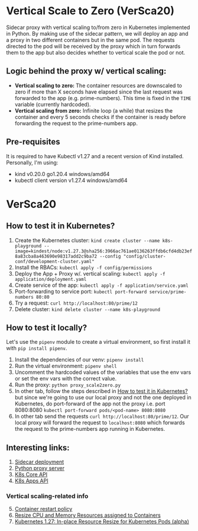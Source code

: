 # Vertical Scale to Zero (VerSca20)
Sidecar proxy with vertical scaling to/from zero in Kubernetes implemented in Python. By making use of the sidecar pattern, we will deploy an app and a proxy in two different containers but in the same pod. The requests directed to the pod will be received by the proxy which in turn forwards them to the app but also decides whether to vertical scale the pod or not.

## Logic behind the proxy w/ vertical scaling:
- **Vertical scaling to zero:** The container resources are downscaled to zero if more than X seconds have elapsed since the last request was forwarded to the app (e.g. prime-numbers). This time is fixed in the `TIME` variable (currently hardcoded).
- **Vertical scaling from zero:** Infinite loop (a while) that resizes the container and every 5 seconds checks if the container is ready before forwarding the request to the prime-numbers app.

## Pre-requisites
It is required to have Kubectl v1.27 and a recent version of Kind installed. Personally, I'm using:
- kind v0.20.0 go1.20.4 windows/amd64
- kubectl client version v1.27.4 windows/amd64

# VerSca20
## How to test it in Kubernetes?
 1. Create the Kubernetes cluster: `kind create cluster --name k8s-playground --image=kindest/node:v1.27.3@sha256:3966ac761ae0136263ffdb6cfd4db23ef8a83cba8a463690e98317add2c9ba72 --config "config/cluster-conf/development-cluster.yaml"`
 2. Install the RBACs: `kubectl apply -f config/permissions`
 3. Deploy the App + Proxy w/. vertical scaling: `kubectl apply -f application/deployment.yaml`
 4. Create service of the app: `kubectl apply -f application/service.yaml`
 5. Port-forwarding to service port: `kubectl port-forward service/prime-numbers 80:80`
 6. Try a request: `curl http://localhost:80/prime/12`
 7. Delete cluster: `kind delete cluster --name k8s-playground`

## How to test it locally?
Let's use the `pipenv` module to create a virtual environment, so first install it with `pip install pipenv`.
 1. Install the dependencies of our venv: `pipenv install`
 2. Run the virtual environment: `pipenv shell`
 3. Uncomment the hardcoded values of the variables that use the env vars or set the env vars with the correct value.
 4. Run the proxy: `python proxy_scale2zero.py`
 5. In other tab, follow the steps described in [How to test it in Kubernetes?](https://github.com/daqo98/k8s-vertical-scale-to-zero/tree/main#how-to-test-it-in-kubernetes) but since we're going to use our local proxy and not the one deployed in Kubernetes, do port-forward of the app not the proxy i.e. port 8080:8080 `kubectl port-forward pods/<pod-name> 8080:8080`
 6. In other tab send the requests `curl http://localhost:80/prime/12`. Our local proxy will forward the request to `localhost:8080` which forwards the request to the prime-numbers app running in Kubernetes.

## Interesting links:
1. [Sidecar deployment](https://iximiuz.com/en/posts/service-proxy-pod-sidecar-oh-my/)
2. [Python proxy server](https://ledinhcuong99.medium.com/build-simple-proxy-server-in-python-365bda288a52)
3. [K8s Core API](https://github.com/salsify/k8s-python/blob/master/kubernetes/docs/CoreV1Api.md)
4. [K8s Apps API](https://github.com/salsify/k8s-python/blob/master/kubernetes/docs/AppsV1Api.md)

### Vertical scaling-related info
5. [Container restart policy](https://kubernetes.io/docs/concepts/workloads/pods/pod-lifecycle/#restart-policy)
6. [Resize CPU and Memory Resources assigned to Containers](https://kubernetes.io/docs/tasks/configure-pod-container/resize-container-resources/)
7. [Kubernetes 1.27: In-place Resource Resize for Kubernetes Pods (alpha)](https://kubernetes.io/blog/2023/05/12/in-place-pod-resize-alpha/)
